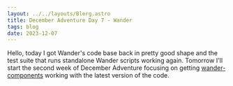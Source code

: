 ```yaml
---
layout: ../../layouts/Blerg.astro
title: December Adventure Day 7 - Wander
tags: blog
date: 2023-12-07
---
```


Hello, today I got Wander's code base back in pretty good shape and the test suite that runs standalone Wander scripts working again.
Tomorrow I'll start the second week of December Adventure focusing on getting [wander-components](https://github.com/almibe/wander-components) working with the latest version of the code.